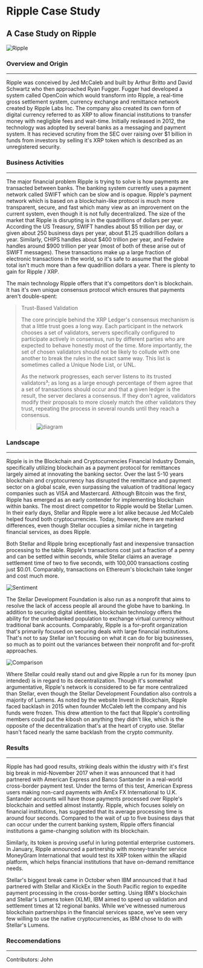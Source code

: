 # Ripple Case Study
## A Case Study on Ripple
![Ripple](https://upload.wikimedia.org/wikipedia/commons/thumb/8/88/Ripple_logo.svg/1280px-Ripple_logo.svg.png)
### Overview and Origin
---
Ripple was conceived by Jed McCaleb and built by Arthur Britto and David Schwartz who then approached Ryan Fugger. Fugger had developed a system called OpenCoin which would transform into Ripple, a real-time gross settlement system, currency exchange and remittance network created by Ripple Labs Inc. The company also created its own form of digital currency referred to as XRP to allow financial institutions to transfer money with negligible fees and wait-time. Initially resleased in 2012, the technology was adopted by several banks as a messaging and payment system. It has recieved scrutiny from the SEC over raising over $1 billion in funds from investors by selling it's XRP token which is described as an unregistered security.
### Business Activities
---
The major financial problem Ripple is trying to solve is how payments are transacted between banks. The banking system currently uses a payment network called SWIFT which can be slow and is opague. Ripple's payment network which is based on a blockchain-like protocol is much more transparent, secure, and fast which many view as an improvement on the current system, even though it is not fully decentralized. The size of the market that Ripple is disrupting is in the quadrillions of dollars per year. According the US Treasury, SWIFT handles about $5 trillion per day, or given about 250 business days per year, about $1.25 quadrillion dollars a year. Similarly, CHIPS handles about $400 trillion per year, and Fedwire handles around $900 trillion per year (most of both of these arise out of SWIFT messages). These transactions make up a large fraction of electronic transactions in the world, so it's safe to assume that the global total isn't much more than a few quadrillion dollars a year. There is plenty to gain for Ripple / XRP.

The main technology Ripple offers that it's competitors don't is blockchain. It has it's own unique consensus protocol which ensures that payments aren't double-spent:

>Trust-Based Validation
>
>The core principle behind the XRP Ledger's consensus mechanism is that a little trust goes a long way. Each
>participant in the network chooses a set of validators, servers specifically configured to participate actively in
>consensus, run by different parties who are expected to behave honestly most of the time. More importantly, the set
>of chosen validators should not be likely to collude with one another to break the rules in the exact same way. This
>list is sometimes called a Unique Node List, or UNL.
>
>As the network progresses, each server listens to its trusted validators³; as long as a large enough percentage of
>them agree that a set of transactions should occur and that a given ledger is the result, the server declares a
>consensus. If they don't agree, validators modify their proposals to more closely match the other validators they
>trust, repeating the process in several rounds until they reach a consensus.
>>![diagram](https://xrpl.org/img/consensus-rounds.svg)
### Landscape
---
Ripple is in the Blockchain and Cryptocurrencies Financial Industry Domain, specifically utilizing blockchain as a payment protocol for remittances largely aimed at innovating the banking sector. Over the last 5-10 years blockchain and cryptocurrency has disrupted the remittance and payment sector on a global scale, even surpassing the valuation of traditional legacy companies such as VISA and Mastercard. Although Bitcoin was the first, Ripple has emerged as an early contender for implementing blockchain within banks. 
The most direct competitor to Ripple would be Stellar Lumen. In their early days, Stellar and Ripple were a lot alike because Jed McCaleb helped found both cryptocurrencies. Today, however, there are marked differences, even though Stellar occupies a similar niche in targeting financial services, as does Ripple.

Both Stellar and Ripple bring exceptionally fast and inexpensive transaction processing to the table. Ripple's transactions cost just a fraction of a penny and can be settled within seconds, while Stellar claims an average settlement time of two to five seconds, with 100,000 transactions costing just $0.01. Comparably, transactions on Ethereum's blockchain take longer and cost much more. 

![Sentiment](https://s3.cointelegraph.com/uploads/2021-01/21a593b0-0bd3-4354-9060-2efb3e78ca22.jpg)

The Stellar Development Foundation is also run as a nonprofit that aims to resolve the lack of access people all around the globe have to banking. In addition to securing digital identities, blockchain technology offers the ability for the underbanked population to exchange virtual currency without traditional bank accounts. Comparably, Ripple is a for-profit organization that's primarily focused on securing deals with large financial institutions. That's not to say Stellar isn't focusing on what it can do for big businesses, so much as to point out the variances between their nonprofit and for-profit approaches.

![Comparison](https://blockgeeks.com/wp-content/uploads/2019/06/Screen-Shot-2019-06-19-at-12.45.21-PM-1024x502.png.webp)

Where Stellar could really stand out and give Ripple a run for its money (pun intended) is in regard to its decentralization. Though it's somewhat argumentative, Ripple's network is considered to be far more centralized than Stellar, even though the Stellar Development Foundation also controls a majority of Lumens. As noted by the website Invest in Blockchain, Ripple faced backlash in 2015 when founder McCaleb left the company and his funds were frozen. This drew attention to the fact that Ripple's controlling members could put the kibosh on anything they didn't like, which is the opposite of the decentralization that's at the heart of crypto use. Stellar hasn't faced nearly the same backlash from the crypto community. 
### Results
---
Ripple has had good results, striking deals within the idustry with it's first big break in mid-November 2017 when it was announced that it had partnered with American Express and Banco Santander in a real-world cross-border payment test. Under the terms of this test, American Express users making non-card payments with AmEx FX International to U.K. Santander accounts will have those payments processed over Ripple's blockchain and settled almost instantly. Ripple, which focuses solely on financial institutions, has suggested that its average processing time is around four seconds. Compared to the wait of up to five business days that can occur under the current banking system, Ripple offers financial institutions a game-changing solution with its blockchain.

Similarly, its token is proving useful in luring potential enterprise customers. In January, Ripple announced a partnership with money-transfer service MoneyGram International that would test its XRP token within the xRapid platform, which helps financial institutions that have on-demand remittance needs. 

Stellar's biggest break came in October when IBM announced that it had partnered with Stellar and KlickEx in the South Pacific region to expedite payment processing in the cross-border setting. Using IBM's blockchain and Stellar's Lumens token (XLM), IBM aimed to speed up validation and settlement times at 12 regional banks. While we've witnessed numerous blockchain partnerships in the financial services space, we've seen very few willing to use the native cryptocurrencies, as IBM chose to do with Stellar's Lumens. 
### Reccomendations
---




Contributors: John
